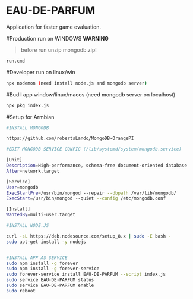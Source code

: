 # EAU-DE-PARFUM
Application for faster game evaluation.

#Production run on WINDOWS
**WARNING**
> before run unzip mongodb.zip!
```bash
run.cmd
```
#Developer run on linux/win
```bash
npx nodemon (need install node.js and mongodb server)
```
#Budil app window/linux/macos (need mongodb server on localhost)
```bash
npx pkg index.js
```
#Setup for Armbian 
```bash
#INSTALL MONGODB 

https://github.com/robertsLando/MongoDB-OrangePI

#EDIT MONGODB SERVICE CONFIG (/lib/systemd/system/mongodb.service)

[Unit]
Description=High-performance, schema-free document-oriented database
After=network.target

[Service]
User=mongodb
ExecStartPre=/usr/bin/mongod --repair --dbpath /var/lib/mongodb/
ExecStart=/usr/bin/mongod --quiet --config /etc/mongodb.conf

[Install]
WantedBy=multi-user.target

#INSTALL NODE.JS

curl -sL https://deb.nodesource.com/setup_8.x | sudo -E bash -
sudo apt-get install -y nodejs


#INSTALL APP AS SERVICE 
sudo npm install -g forever
sudo npm install -g forever-service
sudo forever-service install EAU-DE-PARFUM --script index.js
sudo service EAU-DE-PARFUM status
sudo service EAU-DE-PARFUM enable
sudo reboot
```
